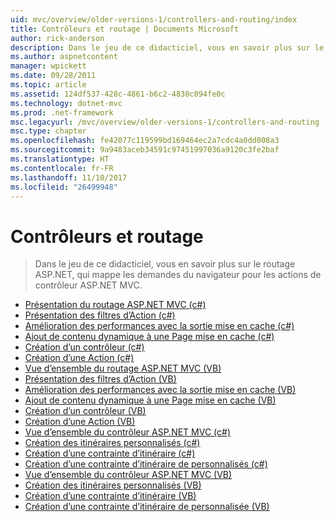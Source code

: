 ```yaml
---
uid: mvc/overview/older-versions-1/controllers-and-routing/index
title: Contrôleurs et routage | Documents Microsoft
author: rick-anderson
description: Dans le jeu de ce didacticiel, vous en savoir plus sur le routage ASP.NET, qui mappe les demandes du navigateur pour les actions de contrôleur ASP.NET MVC.
ms.author: aspnetcontent
manager: wpickett
ms.date: 09/28/2011
ms.topic: article
ms.assetid: 124df537-428c-4861-b6c2-4830c094fe0c
ms.technology: dotnet-mvc
ms.prod: .net-framework
msc.legacyurl: /mvc/overview/older-versions-1/controllers-and-routing
msc.type: chapter
ms.openlocfilehash: fe42077c119599bd169464ec2a7cdc4a0dd008a3
ms.sourcegitcommit: 9a9483aceb34591c97451997036a9120c3fe2baf
ms.translationtype: HT
ms.contentlocale: fr-FR
ms.lasthandoff: 11/10/2017
ms.locfileid: "26499948"
---
```

<a name="controllers-and-routing"></a>Contrôleurs et routage
====================
> Dans le jeu de ce didacticiel, vous en savoir plus sur le routage ASP.NET, qui mappe les demandes du navigateur pour les actions de contrôleur ASP.NET MVC.


- [Présentation du routage ASP.NET MVC (c#)](asp-net-mvc-routing-overview-cs.md)
- [Présentation des filtres d’Action (c#)](understanding-action-filters-cs.md)
- [Amélioration des performances avec la sortie mise en cache (c#)](improving-performance-with-output-caching-cs.md)
- [Ajout de contenu dynamique à une Page mise en cache (c#)](adding-dynamic-content-to-a-cached-page-cs.md)
- [Création d’un contrôleur (c#)](creating-a-controller-cs.md)
- [Création d’une Action (c#)](creating-an-action-cs.md)
- [Vue d’ensemble du routage ASP.NET MVC (VB)](asp-net-mvc-routing-overview-vb.md)
- [Présentation des filtres d’Action (VB)](understanding-action-filters-vb.md)
- [Amélioration des performances avec la sortie mise en cache (VB)](improving-performance-with-output-caching-vb.md)
- [Ajout de contenu dynamique à une Page mise en cache (VB)](adding-dynamic-content-to-a-cached-page-vb.md)
- [Création d’un contrôleur (VB)](creating-a-controller-vb.md)
- [Création d’une Action (VB)](creating-an-action-vb.md)
- [Vue d’ensemble du contrôleur ASP.NET MVC (c#)](aspnet-mvc-controllers-overview-cs.md)
- [Création des itinéraires personnalisés (c#)](creating-custom-routes-cs.md)
- [Création d’une contrainte d’itinéraire (c#)](creating-a-route-constraint-cs.md)
- [Création d’une contrainte d’itinéraire de personnalisés (c#)](creating-a-custom-route-constraint-cs.md)
- [Vue d’ensemble du contrôleur ASP.NET MVC (VB)](asp-net-mvc-controller-overview-vb.md)
- [Création des itinéraires personnalisés (VB)](creating-custom-routes-vb.md)
- [Création d’une contrainte d’itinéraire (VB)](creating-a-route-constraint-vb.md)
- [Création d’une contrainte d’itinéraire de personnalisée (VB)](creating-a-custom-route-constraint-vb.md)
